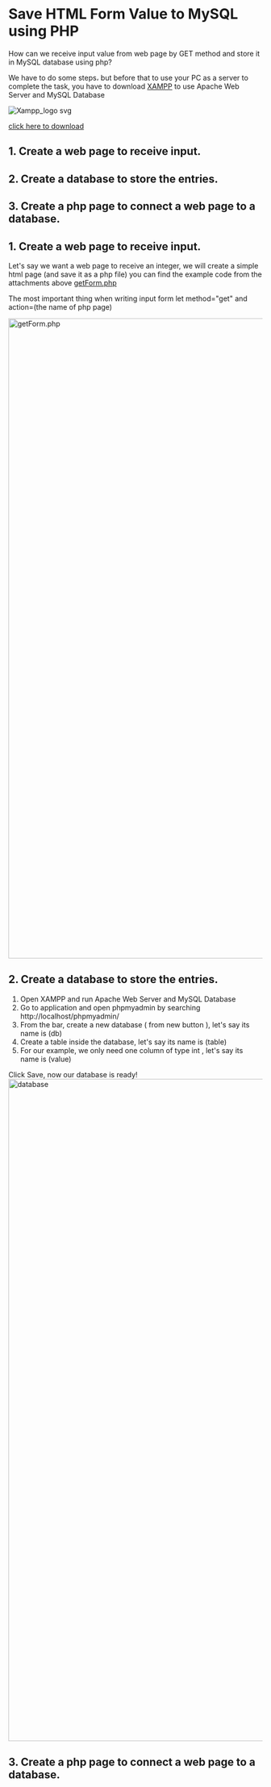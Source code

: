 # Save HTML Form Value to MySQL using PHP
How can we receive input value from web page by GET method and store it in MySQL database using php?

We have to do some steps،
but before that to use your PC as a server to complete the task, you have to download [XAMPP](www.apachefriends.org) to use Apache Web Server and MySQL Database

![Xampp_logo svg](https://user-images.githubusercontent.com/60073836/183281815-8af7178e-5d0a-4a85-beb3-e72803eef009.png)

[click here to download](www.apachefriends.org)


## 1. Create a web page to receive input.
## 2. Create a database to store the entries.
## 3. Create a php page to connect a web page to a database.

## 1. Create a web page to receive input.
Let's say we want a web page to receive an integer, 
we will create a simple html page (and save it as a php file) you can find the example code from the attachments above [getForm.php](https://github.com/alaserimaha/Save-HTML-Form-value-to-MySQL-using-PHP/blob/main/getForm.php)

The most important thing when writing input form let method="get" and action=(the name of php page)

<img width="1270" alt="getForm.php" src="https://user-images.githubusercontent.com/60073836/183287513-b0c399ae-b955-4cb2-9182-851f9912c284.png">

## 2. Create a database to store the entries.
1) Open XAMPP and run Apache Web Server and MySQL Database
2) Go to application and open phpmyadmin by searching http://localhost/phpmyadmin/
3) From the bar, create a new database ( from new button ), let's say its name is (db)
4) Create a table inside the database, let's say its name is (table)
5) For our example, we only need one column of type int , let's say its name is (value)

Click Save, now our database is ready!
<img width="1314" alt="database" src="https://user-images.githubusercontent.com/60073836/183287918-c37e2834-8537-489a-b026-08f08d833a29.png">

## 3. Create a php page to connect a web page to a database.
